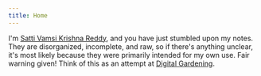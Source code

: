 ```yaml
---
title: Home
---
```


I'm [Satti Vamsi Krishna Reddy](https://vamsi3.github.io/), and you have just stumbled upon my notes. They are disorganized, incomplete, and raw, so if there's anything unclear, it's most likely because they were primarily intended for my own use. Fair warning given! Think of this as an attempt at [Digital Gardening](https://www.google.com/search?q=What+are+Digital+Gardens%3F).
